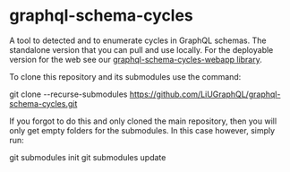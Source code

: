 # graphql-schema-cycles
A tool to detected and to enumerate cycles in GraphQL schemas.
The standalone version that you can pull and use locally. For the deployable version for the web see our [graphql-schema-cycles-webapp library](https://github.com/LiUGraphQL/graphql-schema-cycles-webapp.git).
 
To clone this repository and its submodules use the command:

  git clone --recurse-submodules https://github.com/LiUGraphQL/graphql-schema-cycles.git
  
If you forgot to do this and only cloned the main repository, then you will only get empty folders for the submodules. In this case however, simply run:

git submodules init
git submodules update
